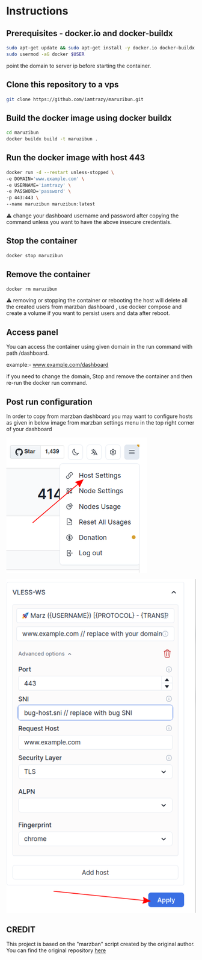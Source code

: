 # Instructions

## Prerequisites - docker.io and docker-buildx

```bash
sudo apt-get update && sudo apt-get install -y docker.io docker-buildx
sudo usermod -aG docker $USER
```
point the domain to server ip before starting the container.

## Clone this repository to a vps

```bash
git clone https://github.com/iamtrazy/maruzibun.git
```

## Build the docker image using docker buildx


```bash
cd maruzibun
docker buildx build -t maruzibun .
```

## Run the docker image with host 443

```bash
docker run -d --restart unless-stopped \
-e DOMAIN='www.example.com' \
-e USERNAME='iamtrazy' \
-e PASSWORD='password' \
-p 443:443 \
--name maruzibun maruzibun:latest
```
:warning: change your dashboard username and password after copying the command unless you want to have the above insecure credentials.
## Stop the container
```bash
docker stop maruzibun
```
## Remove the container
```bash
docker rm maruzibun
```
:warning: removing or stopping the container or rebooting the host will delete all the created users from marzban dashboard , use docker compose and create a volume if you want to persist users and data after reboot.

## Access panel

You can access the container using given domain in the run command with path /dashboard.  

example:- www.example.com/dashboard  

if you need to change the domain, Stop and remove the container and then re-run the docker run command.  

## Post run configuration

In order to copy from marzban dashboard you may want to configure hosts as given in below image from marzban settings menu in the top right corner of your dashboard

![Alt text](image.png)

![Alt text](image-1.png)

## CREDIT

This project is based on the "marzban" script created by the original author. You can find the original repository [here](https://github.com/Gozargah/Marzban)
